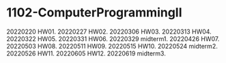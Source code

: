 # 1102-ComputerProgrammingII

20220220 HW01.
20220227 HW02.
20220306 HW03.
20220313 HW04.
20220322 HW05.
20220331 HW06.
20220329 midterm1.
20220426 HW07.
20220503 HW08.
20220511 HW09.
20220515 HW10.
20220524 midterm2.
20220526 HW11.
20220605 HW12.
20220619 midterm3.
